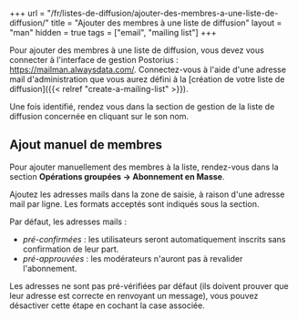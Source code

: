 +++
url = "/fr/listes-de-diffusion/ajouter-des-membres-a-une-liste-de-diffusion/"
title = "Ajouter des membres à une liste de diffusion"
layout = "man"
hidden = true
tags = ["email", "mailing list"]
+++

Pour ajouter des membres à une liste de diffusion, vous devez vous connecter à l'interface de gestion Postorius : https://mailman.alwaysdata.com/. Connectez-vous à l'aide d'une adresse mail d'administration que vous aurez défini à la [création de votre liste de diffusion]({{< relref "create-a-mailing-list" >}}).

Une fois identifié, rendez vous dans la section de gestion de la liste de diffusion concernée en cliquant sur le son nom.

## Ajout manuel de membres

Pour ajouter manuellement des membres à la liste, rendez-vous dans la section **Opérations groupées → Abonnement en Masse**.

Ajoutez les adresses mails dans la zone de saisie, à raison d'une adresse mail par ligne. Les formats acceptés sont indiqués sous la section.

Par défaut, les adresses mails :

- *pré-confirmées* : les utilisateurs seront automatiquement inscrits sans confirmation de leur part.
- *pré-approuvées* : les modérateurs n'auront pas à revalider l'abonnement.

Les adresses ne sont pas pré-vérifiées par défaut (ils doivent prouver que leur adresse est correcte en renvoyant un message), vous pouvez désactiver cette étape en cochant la case associée.
